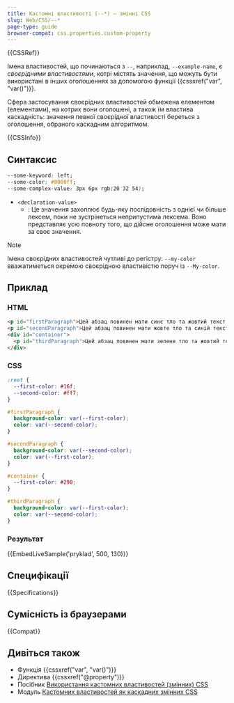 ```yaml
---
title: Кастомні властивості (--*) – змінні CSS
slug: Web/CSS/--*
page-type: guide
browser-compat: css.properties.custom-property
---
```


{{CSSRef}}

Імена властивостей, що починаються з `--`, наприклад, `--example-name`, є _своєрідними властивостями_, котрі містять значення, що можуть бути використані в інших оголошеннях за допомогою функції {{cssxref("var", "var()")}}.

Сфера застосування своєрідних властивостей обмежена елементом (елементами), на котрих вони оголошені, а також їм властива каскадність: значення певної своєрідної властивості береться з оголошення, обраного каскадним алгоритмом.

{{CSSInfo}}

## Синтаксис

```css
--some-keyword: left;
--some-color: #0000ff;
--some-complex-value: 3px 6px rgb(20 32 54);
```

- `<declaration-value>`
  - : Це значення захоплює будь-яку послідовність з однієї чи більше лексем, поки не зустрінеться неприпустима лексема. Воно представляє усю повноту того, що дійсне оголошення може мати за своє значення.

> [!NOTE]
> Імена своєрідних властивостей чутливі до регістру: `--my-color` вважатиметься окремою своєрідною властивістю поруч із `--My-color`.

## Приклад

### HTML

```html
<p id="firstParagraph">Цей абзац повинен мати синє тло та жовтий текст.</p>
<p id="secondParagraph">Цей абзац повинен мати жовте тло та синій текст.</p>
<div id="container">
  <p id="thirdParagraph">Цей абзац повинен мати зелене тло та жовтий текст.</p>
</div>
```

### CSS

```css
:root {
  --first-color: #16f;
  --second-color: #ff7;
}

#firstParagraph {
  background-color: var(--first-color);
  color: var(--second-color);
}

#secondParagraph {
  background-color: var(--second-color);
  color: var(--first-color);
}

#container {
  --first-color: #290;
}

#thirdParagraph {
  background-color: var(--first-color);
  color: var(--second-color);
}
```

### Результат

{{EmbedLiveSample('pryklad', 500, 130)}}

## Специфікації

{{Specifications}}

## Сумісність із браузерами

{{Compat}}

## Дивіться також

- Функція {{cssxref("var", "var()")}}
- Директива {{cssxref("@property")}}
- Посібник [Використання кастомних властивостей (змінних) CSS](/uk/docs/Web/CSS/Using_CSS_custom_properties)
- Модуль [Кастомних властивостей як каскадних змінних CSS](/uk/docs/Web/CSS/CSS_cascading_variables)
